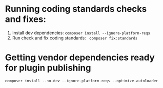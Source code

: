 # Running coding standards checks and fixes:
1. Install dev dependencies: ```composer install --ignore-platform-reqs```
2. Run check and fix coding standards: ``` composer fix:standards```

# Getting vendor dependencies ready for plugin publishing
```
composer install --no-dev --ignore-platform-reqs --optimize-autoloader
```
